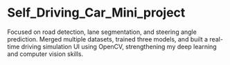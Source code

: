 # Self_Driving_Car_Mini_project
Focused on road detection, lane segmentation, and steering angle prediction. Merged multiple datasets, trained three models, and built a real- time driving simulation UI using OpenCV, strengthening my deep learning and computer vision skills.
